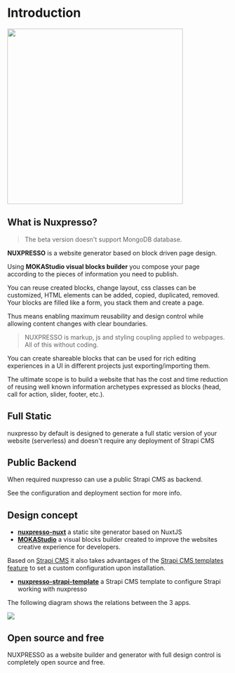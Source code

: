 # Introduction


<img src="https://res.cloudinary.com/moodgiver/image/upload/v1609196023/layers_big_cc995d26d2.png" style="width:400px;height:auto;margin:0 auto;">


## What is Nuxpresso?

> The beta version doesn't support MongoDB database.

**NUXPRESSO** is a website generator based on block driven page design.

Using **MOKAStudio visual blocks builder** you compose your page according to the pieces of information you need to publish.

You can reuse created blocks, change layout, css classes can be customized, HTML elements can be added, copied, duplicated, removed. Your blocks are filled like a form, you stack them and create a page.

Thus means enabling maximum reusability and design control while allowing content changes with clear boundaries.

> NUXPRESSO is markup, js and styling coupling applied to webpages. All of this without coding.

You can create shareable blocks that can be used for rich editing experiences in a UI in different projects just exporting/importing them.

The ultimate scope is to build a website that has the cost and time reduction of reusing well known information archetypes expressed as blocks (head, call for action, slider, footer, etc.).

## Full Static

nuxpresso by default is designed to generate a full static version of your website (serverless) and doesn't require any deployment of Strapi CMS

## Public Backend 

When required nuxpresso can use a public Strapi CMS as backend. 

See the configuration and deployment section for more info.

## Design concept
 

- [**nuxpresso-nuxt**](https://github.com/swina/nuxpresso-nuxt) a static site generator based on NuxtJS
- [**MOKAStudio**](https://github.com/swina/nuxpresso-moka) a visual blocks builder created to improve the websites creative experience for developers.

Based on [Strapi CMS](https://strapi.io) it also takes advantages of the [Strapi CMS templates feature](https://strapi.io/documentation/developer-docs/latest/concepts/templates.html#templates) to set a custom configuration upon installation.

- [**nuxpresso-strapi-template**](https://github.com/swina/nuxpresso-strapi-template) a Strapi CMS template to configure Strapi working with nuxpresso 

The following diagram shows the relations between the 3 apps.

<img src="https://res.cloudinary.com/moodgiver/image/upload/v1607699698/nuxpresso_concept_last_e14ca7a8df.jpg"/>


## Open source and free

NUXPRESSO as a website builder and generator with full design control is completely open source and free.
